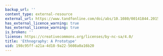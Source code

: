 ```yaml
---
backup_url: ''
content_type: external-resource
external_url: https://www.tandfonline.com/doi/abs/10.1080/00141844.2015.1133688?journalCode=retn20
has_external_licence_warning: true
has_external_license_warning: true
is_broken: ''
license: https://creativecommons.org/licenses/by-nc-sa/4.0/
title: 'Ethnography: A Prototype'
uid: 198c95ff-a21a-4d18-9a22-5608a0a16b20
---
```

